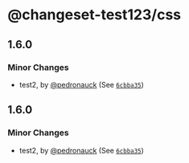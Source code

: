 # @changeset-test123/css

## 1.6.0

### Minor Changes

- test2, by [@pedronauck](https://github.com/pedronauck) (See [`6cbba35`](https://github.com/pedronauck/changeset-test/commit/6cbba355267bd22442457a90fa8fe9229c5f938d))

## 1.6.0

### Minor Changes

- test2, by [@pedronauck](https://github.com/pedronauck) (See [`6cbba35`](https://github.com/pedronauck/changeset-test/commit/6cbba355267bd22442457a90fa8fe9229c5f938d))
